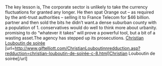 The key lesson is, The corporate sector is unlikely to take the currency fluctuations for granted any longer. He then spat Orange out – as required by the anti-trust authorities – selling it to France Telecom for $46 billion. partner and then sold the bits he didn’t want.a dense suburban county with a population of 1. conservatives would do well to think more about urbanity. promising to do “whatever it takes” will prove a powerful tool, but a bit of a wasting asset.The agency has stepped up its prosecutions.
 <a href="http://www.giftelliott.com/ChristianLouboutinnredduction.asp?redduction=christian-louboutin-de-soirée-c-8.html" >Christian Louboutin de soirée</a>
[url=http://www.giftelliott.com/ChristianLouboutinnredduction.asp?redduction=christian-louboutin-de-soirée-c-8.html]Christian Louboutin de soirée[/url]